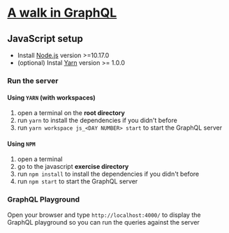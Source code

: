 # [A walk in GraphQL](/README.md)

## JavaScript setup

- Install [Node.js](https://nodejs.org/en/download/releases/) version >=10.17.0
- (optional) Instal [Yarn](https://classic.yarnpkg.com/en/docs/install/) version >= 1.0.0

### Run the server

#### Using `YARN` (with workspaces)

1. open a terminal on the **root directory**
2. run `yarn` to install the dependencies if you didn't before
3. run `yarn workspace js_<DAY NUMBER> start` to start the GraphQL server

#### Using `NPM`

1. open a terminal
2. go to the javascript **exercise directory**
3. run `npm install` to install the dependencies if you didn't before
4. run `npm start` to start the GraphQL server

### GraphQL Playground

Open your browser and type `http://localhost:4000/` to display the GraphQL playground so you can run the queries against the server
